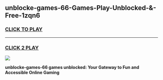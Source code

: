 
## unblocke-games-66-Games-Play-Unblocked-&-Free-1zqn6
<h3>
<a href="https://premium76.site?title=unblocke-games-66&ref=24A">CLICK TO PLAY</a></h3>
<hr>

<h3>
<a href="https://premium76.site?title=unblocke-games-66&ref=24A">CLICK 2 PLAY</a>
  
</h3>

<a href="https://premium76.site?title=unblocke-games-66&ref=24A"><img src="https://clearcache.store/games.png"></a>


**unblocke-games-66 games unblocked: Your Gateway to Fun and Accessible Online Gaming**
